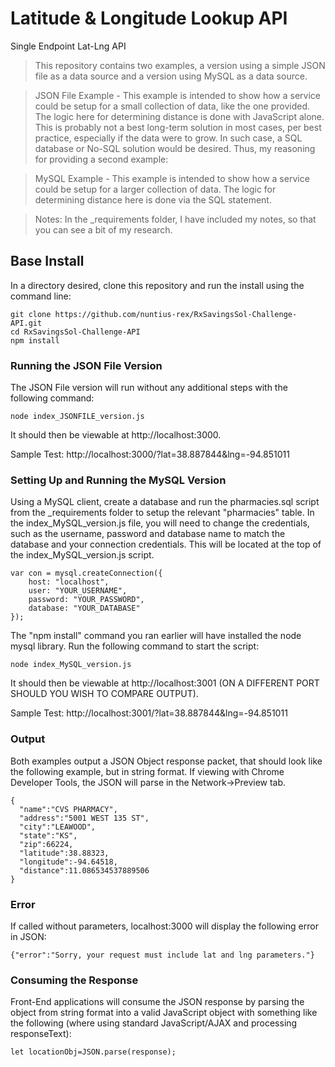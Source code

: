 # Latitude & Longitude Lookup API

Single Endpoint Lat-Lng API

>This repository contains two examples, a version using a simple JSON file as a data source and a version using MySQL as a data source.

>JSON File Example - This example is intended to show how a service could be setup for a small collection of data, like the one provided. The logic here for determining distance is done with JavaScript alone. This is probably not a best long-term solution in most cases, per best practice, especially if the data were to grow. In such case, a SQL database or No-SQL solution would be desired. Thus, my reasoning for providing a second example:

>MySQL Example - This example is intended to show how a service could be setup for a larger collection of data. The logic for determining distance here is done via the SQL statement.

>Notes: In the _requirements folder, I have included my notes, so that you can see a bit of my research.

## Base Install

In a directory desired, clone this repository and run the install using the command line:

```
git clone https://github.com/nuntius-rex/RxSavingsSol-Challenge-API.git
cd RxSavingsSol-Challenge-API
npm install
```

### Running the JSON File Version

The JSON File version will run without any additional steps with the following command:

```
node index_JSONFILE_version.js
```

It should then be viewable at http://localhost:3000.

Sample Test: http://localhost:3000/?lat=38.887844&lng=-94.851011

### Setting Up and Running the MySQL Version

Using a MySQL client, create a database and run the pharmacies.sql script from the _requirements folder to setup the relevant "pharmacies" table. In the index_MySQL_version.js file, you will need to change the credentials, such as the username, password and database name to match the database and your connection credentials. This will be located at the top of the index_MySQL_version.js script.

```
var con = mysql.createConnection({
    host: "localhost",
    user: "YOUR_USERNAME",
    password: "YOUR_PASSWORD",
    database: "YOUR_DATABASE"
});
```

The "npm install" command you ran earlier will have installed the node mysql library. Run the following command to start the script:

```
node index_MySQL_version.js
```

It should then be viewable at http://localhost:3001 (ON A DIFFERENT PORT SHOULD YOU WISH TO COMPARE OUTPUT).

Sample Test: http://localhost:3001/?lat=38.887844&lng=-94.851011

### Output

Both examples output a JSON Object response packet, that should look like the following example, but in string format. If viewing with Chrome Developer Tools, the JSON will parse in the Network->Preview tab.

```
{
  "name":"CVS PHARMACY",
  "address":"5001 WEST 135 ST",
  "city":"LEAWOOD",
  "state":"KS",
  "zip":66224,
  "latitude":38.88323,
  "longitude":-94.64518,
  "distance":11.086534537889506
}
```

### Error

If called without parameters, localhost:3000 will display the following error in JSON:

```
{"error":"Sorry, your request must include lat and lng parameters."}
```

### Consuming the Response

Front-End applications will consume the JSON response by parsing the object from string format into a valid JavaScript object with something like the following (where using standard JavaScript/AJAX and processing responseText):

```
let locationObj=JSON.parse(response);
```
